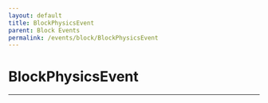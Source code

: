 ```yaml
---
layout: default
title: BlockPhysicsEvent
parent: Block Events
permalink: /events/block/BlockPhysicsEvent
---
```


# BlockPhysicsEvent

---
